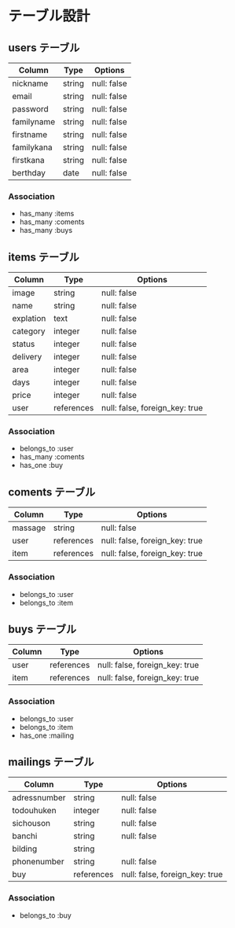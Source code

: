 # テーブル設計

## users テーブル

| Column     | Type   | Options     |
| ---------- | ------ | ----------- |
| nickname   | string | null: false |
| email      | string | null: false |
| password   | string | null: false |
| familyname | string | null: false |
| firstname  | string | null: false |
| familykana | string | null: false |
| firstkana  | string | null: false |
| berthday   | date   | null: false |


### Association
- has_many :items
- has_many :coments
- has_many :buys



## items テーブル

| Column    | Type       | Options                        |
| --------- | ---------- | ------------------------------ |
| image     | string     | null: false                    |
| name      | string     | null: false                    |
| explation | text       | null: false                    |
| category  | integer    | null: false                    |
| status    | integer    | null: false                    |
| delivery  | integer    | null: false                    |
| area      | integer    | null: false                    |
| days      | integer    | null: false                    |
| price     | integer    | null: false                    |
| user      | references | null: false, foreign_key: true |



### Association
- belongs_to :user
- has_many :coments
- has_one :buy



## coments テーブル

| Column   | Type       | Options                        |
| -------- | ---------- | ------------------------------ |
| massage  | string     | null: false                    |
| user     | references | null: false, foreign_key: true |
| item     | references | null: false, foreign_key: true |



### Association
- belongs_to :user
- belongs_to :item



## buys テーブル

| Column       | Type       | Options                        |
| ------------ | ---------- | ------------------------------ |
| user         | references | null: false, foreign_key: true |
| item         | references | null: false, foreign_key: true |


### Association
- belongs_to :user
- belongs_to :item
- has_one :mailing




## mailings テーブル

| Column       | Type       | Options                        |
| ------------ | ---------- | ------------------------------ |
| adressnumber | string     | null: false                    |
| todouhuken   | integer    | null: false                    |
| sichouson    | string     | null: false                    |
| banchi       | string     | null: false                    |
| bilding      | string     |                                |
| phonenumber  | string     | null: false                    |
| buy          | references | null: false, foreign_key: true |


### Association
- belongs_to :buy